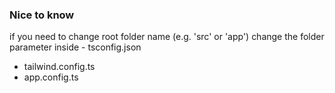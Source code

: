 ### Nice to know

if you need to change root folder name (e.g. 'src' or 'app') change the folder parameter inside - tsconfig.json

- tailwind.config.ts
- app.config.ts
